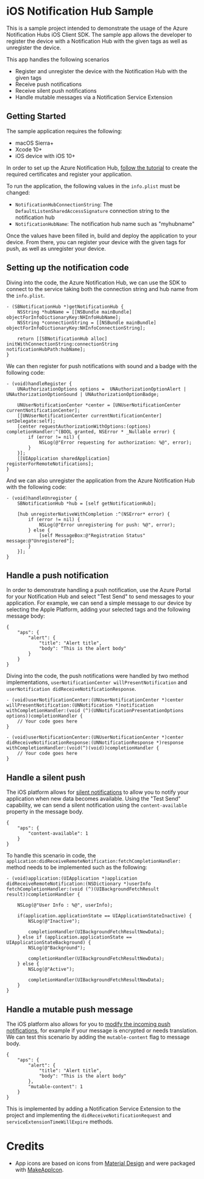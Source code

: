 # iOS Notification Hub Sample

This is a sample project intended to demonstrate the usage of the Azure Notification Hubs iOS Client SDK.  The sample app allows the developer to register the device with a Notification Hub with the given tags as well as unregister the device. 

This app handles the following scenarios
- Register and unregister the device with the Notification Hub with the given tags
- Receive push notifications
- Receive silent push notifications
- Handle mutable messages via a Notification Service Extension

## Getting Started

The sample application requires the following:
- macOS Sierra+
- Xcode 10+
- iOS device with iOS 10+

In order to set up the Azure Notification Hub, [follow the tutorial](https://docs.microsoft.com/en-us/azure/notification-hubs/notification-hubs-ios-apple-push-notification-apns-get-started) to create the required certificates and register your application.

To run the application, the following values in the `info.plist` must be changed:
- `NotificationHubConnectionString`: The `DefaultListenSharedAccessSignature` connection string to the notification hub
- `NotificationHubName`: The notification hub name such as "myhubname"

Once the values have been filled in, build and deploy the application to your device.  From there, you can register your device with the given tags for push, as well as unregister your device.

## Setting up the notification code

Diving into the code, the Azure Notification Hub, we can use the SDK to connect to the service taking both the connection string and hub name from the `info.plist`.

```objc
- (SBNotificationHub *)getNotificationHub {
    NSString *hubName = [[NSBundle mainBundle] objectForInfoDictionaryKey:NHInfoHubName];
    NSString *connectionString = [[NSBundle mainBundle] objectForInfoDictionaryKey:NHInfoConnectionString];
    
    return [[SBNotificationHub alloc] initWithConnectionString:connectionString notificationHubPath:hubName];
}
```

We can then register for push notifications with sound and a badge with the following code:

```objc
- (void)handleRegister {
    UNAuthorizationOptions options =  UNAuthorizationOptionAlert | UNAuthorizationOptionSound | UNAuthorizationOptionBadge;

    UNUserNotificationCenter *center = [UNUserNotificationCenter currentNotificationCenter];
    [[UNUserNotificationCenter currentNotificationCenter] setDelegate:self];
    [center requestAuthorizationWithOptions:(options) completionHandler:^(BOOL granted, NSError * _Nullable error) {
        if (error != nil) {
            NSLog(@"Error requesting for authorization: %@", error);
        }
    }];
    [[UIApplication sharedApplication] registerForRemoteNotifications];
}
```

And we can also unregister the application from the Azure Notification Hub with the following code:

```objc
- (void)handleUnregister {
    SBNotificationHub *hub = [self getNotificationHub];
    
    [hub unregisterNativeWithCompletion :^(NSError* error) {
        if (error != nil) {
            NSLog(@"Error unregistering for push: %@", error);
        } else {
            [self MessageBox:@"Registration Status" message:@"Unregistered"];
        }
    }];
}
```

## Handle a push notification

In order to demonstrate handling a push notification, use the Azure Portal for your Notification Hub and select "Test Send" to send messages to your application.  For example, we can send a simple message to our device by selecting the Apple Platform, adding your selected tags and the following message body:

```
{
    "aps": {
        "alert": {
            "title": "Alert title",
            "body": "This is the alert body"
        }
    }
}
```

Diving into the code, the push notifications were handled by two method implementations, `userNotificationCenter willPresentNotification` and `userNotification didReceiveNotificationResponse`.

```objc
- (void)userNotificationCenter:(UNUserNotificationCenter *)center willPresentNotification:(UNNotification *)notification withCompletionHandler:(void (^)(UNNotificationPresentationOptions options))completionHandler {
    // Your code goes here
}

- (void)userNotificationCenter:(UNUserNotificationCenter *)center didReceiveNotificationResponse:(UNNotificationResponse *)response withCompletionHandler:(void(^)(void))completionHandler {
    // Your code goes here
}
```

## Handle a silent push

The iOS platform allows for [silent notifications](https://developer.apple.com/documentation/usernotifications/setting_up_a_remote_notification_server/pushing_updates_to_your_app_silently?language=objc) to allow you to notify your application when new data becomes available.  Using the "Test Send" capability, we can send a silent notification using the `content-available` property in the message body.

```
{
    "aps": {
        "content-available": 1
    }
}
```

To handle this scenario in code, the `application:didReceiveRemoteNotification:fetchCompletionHandler:` method needs to be implemented such as the following:

```objc
- (void)application:(UIApplication *)application didReceiveRemoteNotification:(NSDictionary *)userInfo fetchCompletionHandler:(void (^)(UIBackgroundFetchResult result))completionHandler {

    NSLog(@"User Info : %@", userInfo);
    
    if(application.applicationState == UIApplicationStateInactive) {
        NSLog(@"Inactive");
        
        completionHandler(UIBackgroundFetchResultNewData);
    } else if (application.applicationState == UIApplicationStateBackground) {
        NSLog(@"Background");
        
        completionHandler(UIBackgroundFetchResultNewData);
    } else {
        NSLog(@"Active");
        
        completionHandler(UIBackgroundFetchResultNewData);
    }
}
```

## Handle a mutable push message

The iOS platform also allows for you to [modify the incoming push notifications](https://developer.apple.com/documentation/usernotifications/modifying_content_in_newly_delivered_notifications?language=objc), for example if your message is encrypted or needs translation. We can test this scenario by adding the `mutable-content` flag to message body.

```
{
    "aps": {
        "alert": {
            "title": "Alert title",
            "body": "This is the alert body"
        },
        "mutable-content": 1
    }
}
```

This is implemented by adding a Notification Service Extension to the project and implementing the `didReceiveNotificationRequest` and `serviceExtensionTimeWillExpire` methods.

# Credits

- App icons are based on icons from [Material Design](https://material.io/tools/icons) and were packaged with [MakeAppIcon](https://makeappicon.com/).
